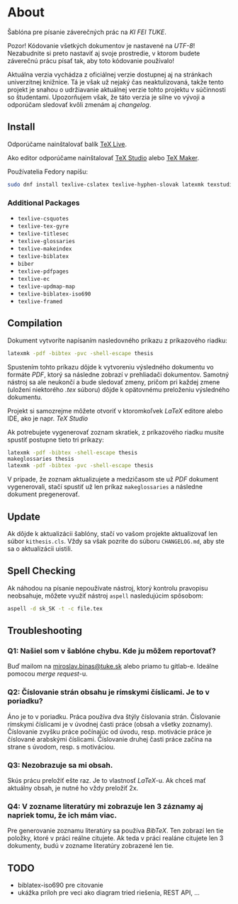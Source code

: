 # About

Šablóna pre písanie záverečných prác na _KI FEI TUKE_. 

Pozor! Kódovanie všetkých dokumentov je nastavené na _UTF-8_! Nezabudnite si preto nastaviť aj svoje prostredie, v ktorom budete záverečnú prácu písať tak, aby toto kódovanie používalo!

Aktuálna verzia vychádza z oficiálnej verzie dostupnej aj na stránkach univerzitnej knižnice. Tá je však už nejaký čas neaktulizovaná, takže tento projekt je snahou o udržiavanie aktuálnej verzie tohto projektu v súčinnosti so študentami. Upozorňujem však, že táto verzia je silne vo vývoji a odporúčam sledovať kvôli zmenám aj _changelog_.

## Install

Odporúčame nainštalovať balík [TeX Live](https://www.tug.org/texlive/). 

Ako editor odporúčame nainštalovať [TeX Studio](http://www.texstudio.org/) alebo [TeX Maker](http://www.xm1math.net/texmaker/).

Používatelia Fedory napíšu:

```bash
sudo dnf install texlive-cslatex texlive-hyphen-slovak latexmk texstudio texlive-engrec 
```


### Additional Packages

* `texlive-csquotes`
* `texlive-tex-gyre`
* `texlive-titlesec`
* `texlive-glossaries`
* `texlive-makeindex`
* `texlive-biblatex`
* `biber`
* `texlive-pdfpages`
* `texlive-ec`
* `texlive-updmap-map`
* `texlive-biblatex-iso690`
* `texlive-framed`


## Compilation

Dokument vytvoríte napísaním nasledovného príkazu z príkazového riadku:

```bash
latexmk -pdf -bibtex -pvc -shell-escape thesis
```

Spustením tohto príkazu dôjde k vytvoreniu výsledného dokumentu vo formáte _PDF_, ktorý sa následne zobrazí v prehliadači dokumentov. Samotný nástroj sa ale neukončí a bude sledovať zmeny, pričom pri každej zmene (uložení niektorého _.tex_ súboru) dôjde k opätovnému preloženiu výsledného dokumentu.

Projekt si samozrejme môžete otvoriť v ktoromkoľvek _LaTeX_ editore alebo IDE, ako je napr. _TeX Studio_


Ak potrebujete vygenerovať zoznam skratiek, z príkazového riadku musíte spustiť postupne tieto tri príkazy:
```bash
latexmk -pdf -bibtex -shell-escape thesis
makeglossaries thesis
latexmk -pdf -bibtex -pvc -shell-escape thesis
```

V prípade, že zoznam aktualizujete a medzičasom ste už _PDF_ dokument vygenerovali, stačí spustiť už len príkaz `makeglossaries` a následne dokument pregenerovať.


## Update

Ak dôjde k aktualizácii šablóny, stačí vo vašom projekte aktualizovať len súbor `kithesis.cls`. Vždy sa však pozrite do súboru `CHANGELOG.md`, aby ste sa o aktualizácii uistili.


## Spell Checking

Ak náhodou na písanie nepoužívate nástroj, ktorý kontrolu pravopisu neobsahuje, môžete využiť nástroj `aspell` nasledujúcim spôsobom:

```bash
aspell -d sk_SK -t -c file.tex
```


## Troubleshooting

### Q1: Našiel som v šablóne chybu. Kde ju môžem reportovať?

Buď mailom na miroslav.binas@tuke.sk alebo priamo tu gitlab-e. Ideálne pomocou _merge request_-u.


### Q2: Číslovanie strán obsahu je rímskymi číslicami. Je to v poriadku?

Áno je to v poriadku. Práca používa dva štýly číslovania strán. Číslovanie rímskymi číslicami je v úvodnej časti práce (obsah a všetky zoznamy). Číslovanie zvyšku práce počínajúc od úvodu, resp. motivácie práce je číslované arabskými číslicami. Číslovanie druhej časti práce začína na strane s úvodom, resp. s motiváciou.


### Q3: Nezobrazuje sa mi obsah.

Skús prácu preložiť ešte raz. Je to vlastnosť _LaTeX_-u. Ak chceš mať aktuálny obsah, je nutné ho vždy preložiť 2x.


### Q4: V zozname literatúry mi zobrazuje len 3 záznamy aj napriek tomu, že ich mám viac.

Pre generovanie zoznamu literatúry sa používa _BibTeX_. Ten zobrazí len tie položky, ktoré v práci reálne citujete. Ak teda v práci realáne citujete len 3 dokumenty, budú v zozname literatúry zobrazené len tie.


## TODO

* biblatex-iso690 pre citovanie
* ukážka príloh pre veci ako diagram tried riešenia, REST API, ...
